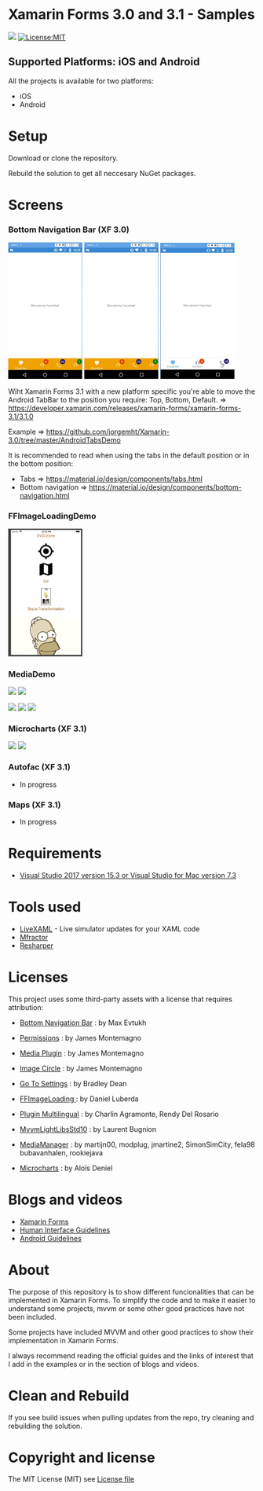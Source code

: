 # Xamarin Forms 3.0 and 3.1 - Samples

![](https://img.shields.io/teamcity/codebetter/bt428.svg) [![License:MIT](https://img.shields.io/badge/License-MIT-blue.svg)](https://github.com/jorgemht/Xamarin-3.0/blob/master/LICENSE)

## Supported Platforms: iOS and Android

All the projects is available for two platforms:

- iOS
- Android

# Setup

Download or clone the repository. 

Rebuild the solution to get all neccesary NuGet packages.

# Screens

### Bottom Navigation Bar (XF 3.0)

<img src="https://github.com/jorgemht/Xamarin-3.0/blob/master/Screenshot/BottomBarDemo.gif" width="30%" /> <img src="https://github.com/jorgemht/Xamarin-3.0/blob/master/Screenshot/BottomBarDemo%201.gif" width="30%" /> <img src="https://github.com/jorgemht/Xamarin-3.0/blob/master/Screenshot/BottomBarDemo%202.gif" width="30%" /> 

Wiht Xamarin Forms 3.1 with a new platform specific you're able to move the Android TabBar to the position you require: Top, Bottom, Default. => https://developer.xamarin.com/releases/xamarin-forms/xamarin-forms-3.1/3.1.0

Example => https://github.com/jorgemht/Xamarin-3.0/tree/master/AndroidTabsDemo

It is recommended to read when using the tabs in the default position or in the bottom position:

- Tabs  => https://material.io/design/components/tabs.html 
- Bottom navigation  => https://material.io/design/components/bottom-navigation.html

### FFImageLoadingDemo

<img src="https://github.com/jorgemht/Xamarin-3.0/blob/master/Screenshot/ffimage.gif" width="30%" /> 

### MediaDemo

<img src="https://github.com/jorgemht/Xamarin-3.0/blob/master/Screenshot/MediaDemoAndroidEnglish.gif" width="30%" /> <img src="https://github.com/jorgemht/Xamarin-3.0/blob/master/Screenshot/MediaDemoAndroidSpanish.gif" width="30%" /> 

<img src="https://github.com/jorgemht/Xamarin-3.0/blob/master/Screenshot/MediaDemoiOSEnglishSimulator.gif" width="30%" /> <img src="https://github.com/jorgemht/Xamarin-3.0/blob/master/Screenshot/MediaDemoiOSEnglish.gif" width="30%" /> <img src="https://github.com/jorgemht/Xamarin-3.0/blob/master/Screenshot/MediaDemoiOSSpanish.gif" width="30%" /> 

 
 ### Microcharts (XF 3.1)

<img src="https://github.com/jorgemht/Xamarin-3.0/blob/master/Screenshot/MicrochartsiOS.gif" width="30%" /> <img src="https://github.com/jorgemht/Xamarin-3.0/blob/master/Screenshot/MicrochartsAndroid.gif" width="30%" /> 

### Autofac (XF 3.1)

 * In progress
 
 ### Maps (XF 3.1)

 * In progress

# Requirements
 * [Visual Studio 2017 version 15.3 or Visual Studio for Mac version 7.3](https://www.visualstudio.com/vs/)

# Tools used

* [LiveXAML](http://www.livexaml.com) - Live simulator updates for your XAML code 
* [Mfractor](https://www.mfractor.com)
* [Resharper](https://www.jetbrains.com/resharper/)

# Licenses

This project uses some third-party assets with a license that requires attribution:

- [Bottom Navigation Bar](https://github.com/pocheshire/BottomNavigationBar) : by Max Evtukh

- [Permissions](https://github.com/jamesmontemagno/PermissionsPlugin) : by James Montemagno

- [Media Plugin](https://github.com/jamesmontemagno/MediaPlugin) : by James Montemagno

- [Image Circle](https://github.com/jamesmontemagno/MediaPlugin) : by James Montemagno

- [Go To Settings](https://github.com/TrueGeek/Xamarin.Plugin.GoToSettings) : by Bradley Dean

- [FFImageLoading ](https://github.com/luberda-molinet/FFImageLoading) : by Daniel Luberda

- [Plugin Multilingual](https://github.com/CrossGeeks/MultilingualPlugin) : by Charlin Agramonte, Rendy Del Rosario

- [MvvmLightLibsStd10](https://github.com/lbugnion/mvvmlight) : by Laurent Bugnion

- [MediaManager](https://github.com/martijn00/XamarinMediaManager) : by martijn00, modplug, jmartine2, SimonSimCity, fela98
bubavanhalen, rookiejava

- [Microcharts](https://github.com/aloisdeniel/Microcharts) : by Aloïs Deniel

# Blogs and videos

- [Xamarin Forms](https://docs.microsoft.com/en-us/xamarin/xamarin-forms)
- [Human Interface Guidelines](https://developer.apple.com/design/human-interface-guidelines/)
- [Android Guidelines](https://developer.android.com/design/)

# About

The purpose of this repository is to show different funcionalities that can be implemented in Xamarin Forms. To simplify the code and to make it easier to understand some projects, mvvm or some other good practices have not been included. 

Some projects have included MVVM and other good practices to show their implementation in Xamarin Forms.

I always recommend reading the official guides and the links of interest that I add in the examples or in the section of blogs and videos.

# Clean and Rebuild

If you see build issues when pulling updates from the repo, try cleaning and rebuilding the solution.

# Copyright and license

The MIT License (MIT) see [License file](https://github.com/jorgemht/Xamarin-3.0/blob/master/LICENSE)
